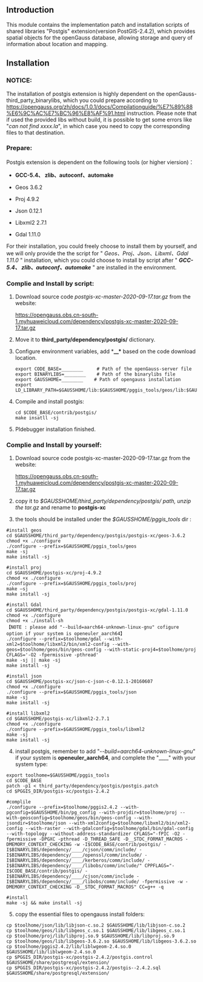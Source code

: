 ## Introduction

This module contains the  implementation patch and installation scripts of shared libraries "Postgis" extension(version PostGIS-2.4.2), which provides spatial objects for the openGauss database, allowing storage and query of information about location and mapping.



Installation
----------------------------------------------------------------------------

### NOTICE:

The installation of postgis extension is highly dependent on the openGauss-third_party_binarylibs, which you could prepare according to  https://opengauss.org/zh/docs/1.0.1/docs/Compilationguide/%E7%89%88%E6%9C%AC%E7%BC%96%E8%AF%91.html instruction. Please note that if used the provided libs without build, it is possible to get some errors like "*can not find xxxx.la*", in which case you need to copy the corresponding files to that destination.

### Prepare:

Postgis extension is dependent on the following tools (or higher viersion)：

- **GCC-5.4、 zlib、autoconf、automake**

- Geos 3.6.2

- Proj 4.9.2

- Json 0.12.1

- Libxml2 2.7.1
- Gdal 1.11.0

For their installation, you could freely  choose to install them by yourself, and we will only provide the the script  for " *Geos、Proj、Json、Libxml、Gdal 1.11.0* " installation, which you could choose to install by script after " ***GCC-5.4、 zlib、autoconf、automake*** " are installed in the environment.

### Complie and Install by script:

1. Download source code *postgis-xc-master-2020-09-17.tar.gz* from the website:

   https://opengauss.obs.cn-south-1.myhuaweicloud.com/dependency/postgis-xc-master-2020-09-17.tar.gz

2. Move it to **third_party/dependency/postgis/** dictionary.

3. Configure environment variables, add ***__\*** based on the code download location.

   ```
   export CODE_BASE=________     # Path of the openGauss-server file
   export BINARYLIBS=________    # Path of the binarylibs file
   export GAUSSHOME=________    # Path of opengauss installation
   export LD_LIBRARY_PATH=$GAUSSHOME/lib:$GAUSSHOME/pggis_tools/geos/lib:$GAUSSHOME/pggis_tools/proj4/lib:$GAUSSHOME/pggis_tools/gdal/lib:$GAUSSHOME/pggis_tools/libxml2/lib/:$LD_LIBRARY_PATH
   ```

4. Compile and install postgis: 

   ```
   cd $CODE_BASE/contrib/postgis/
   make insatll -sj 
   ```

5. Pldebugger installation finished.

### Complie and Install by yourself:

1. Download source code postgis-xc-master-2020-09-17.tar.gz from the website:

   https://opengauss.obs.cn-south-1.myhuaweicloud.com/dependency/postgis-xc-master-2020-09-17.tar.gz

2. copy it to *$GAUSSHOME/third_party/dependency/postgis/ path, unzip the tar.gz* and rename to **postgis-xc**
3. the tools should be installed under the *$GAUSSHOME/pggis_tools* dir :

```
#install geos
cd $GAUSSHOME/third_party/dependency/postgis/postgis-xc/geos-3.6.2
chmod +x ./configure
./configure --prefix=$GAUSSHOME/pggis_tools/geos
make -sj
make install -sj

#install proj
cd $GAUSSHOME/postgis-xc/proj-4.9.2
chmod +x ./configure
./configure --prefix=$GAUSSHOME/pggis_tools/proj
make –sj
make install -sj

#install Gdal
cd $GAUSSHOME/third_party/dependency/postgis/postgis-xc/gdal-1.11.0
chmod +x ./configure
chmod +x ./install-sh
【NOTE : please add "--build=aarch64-unknown-linux-gnu" cofigure option if your system is openeuler_aarch64】
./configure --prefix=$toolhome/gdal --with-xml2=$toolhome/libxml2/bin/xml2-config --with-geos=$toolhome/geos/bin/geos-config --with-static-proj4=$toolhome/proj CFLAGS='-O2 -fpermissive -pthread'
make -sj || make -sj
make install -sj

#install json
cd $GAUSSHOME/postgis-xc/json-c-json-c-0.12.1-20160607
chmod +x ./configure
./configure --prefix=$GAUSSHOME/pggis_tools/json
make -sj
make install -sj

#install libxml2
cd $GAUSSHOME/postgis-xc/libxml2-2.7.1
chmod +x ./configure
./configure --prefix=$GAUSSHOME/pggis_tools/libxml2
make -sj
make install -sj
```

4. install postgis, remember to add "*--build=aarch64-unknown-linux-gnu*" if your system is **openeuler_aarch64**, and complete the "____" with your system type:

```
export toolhome=$GAUSSHOME/pggis_tools
cd $CODE_BASE
patch -p1 < third_party/dependency/postgis/postgis.patch
cd $PGGIS_DIR/postgis-xc/postgis-2.4.2

#complile
./configure --prefix=$toolhome/pggis2.4.2 --with-pgconfig=$GAUSSHOME/bin/pg_config --with-projdir=$toolhome/proj --with-geosconfig=$toolhome/geos/bin/geos-config --with-jsondir=$toolhome/json --with-xml2config=$toolhome/libxml2/bin/xml2-config --with-raster --with-gdalconfig=$toolhome/gdal/bin/gdal-config --with-topology --without-address-standardizer CFLAGS="-fPIC -O2 -fpermissive -DPGXC -pthread -D_THREAD_SAFE -D__STDC_FORMAT_MACROS -DMEMORY_CONTEXT_CHECKING -w -I$CODE_BASE/contrib/postgis/ -I$BINARYLIBS/dependency/____/cjson/comm/include/ -I$BINARYLIBS/dependency/____/openssl/comm/include/ -I$BINARYLIBS/dependency/____/kerberos/comm/include/ -I$BINARYLIBS/dependency/____/libobs/comm/include/" CPPFLAGS="-I$CODE_BASE/contrib/postgis/ -I$BINARYLIBS/dependency/____/cjson/comm/include -I$BINARYLIBS/dependency/____/libobs/comm/include/ -fpermissive -w -DMEMORY_CONTEXT_CHECKING -D__STDC_FORMAT_MACROS" CC=g++ -q

#install
make -sj && make install -sj
```

5. copy the essential files to opengauss install folders:

```
cp $toolhome/json/lib/libjson-c.so.2 $GAUSSHOME/lib/libjson-c.so.2
cp $toolhome/geos/lib/libgeos_c.so.1 $GAUSSHOME/lib/libgeos_c.so.1
cp $toolhome/proj/lib/libproj.so.9 $GAUSSHOME/lib/libproj.so.9
cp $toolhome/geos/lib/libgeos-3.6.2.so $GAUSSHOME/lib/libgeos-3.6.2.so
cp $toolhome/pggis2.4.2/lib/liblwgeom-2.4.so.0 $GAUSSHOME/lib/liblwgeom-2.4.so.0
cp $PGGIS_DIR/postgis-xc/postgis-2.4.2/postgis.control $GAUSSHOME/share/postgresql/extension/
cp $PGGIS_DIR/postgis-xc/postgis-2.4.2/postgis--2.4.2.sql $GAUSSHOME/share/postgresql/extension/
```